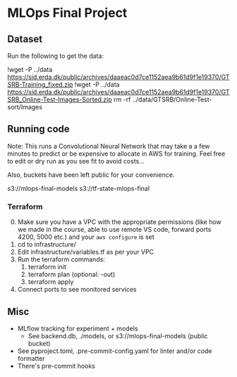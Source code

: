 # MLOps Final Project

## Dataset

Run the following to get the data:

!wget -P ../data https://sid.erda.dk/public/archives/daaeac0d7ce1152aea9b61d9f1e19370/GTSRB-Training_fixed.zip
!wget -P ../data https://sid.erda.dk/public/archives/daaeac0d7ce1152aea9b61d9f1e19370/GTSRB_Online-Test-Images-Sorted.zip
rm -rf ../data/GTSRB/Online-Test-sort/Images

## Running code

Note: This runs a Convolutional Neural Network that may take a a few minutes to predict or be expensive to allocate in AWS for training. Feel free to edit or dry run as you see fit to avoid costs...

Also, buckets have been left public for your convenience.

s3://mlops-final-models
s3://tf-state-mlops-final

### Terraform

0. Make sure you have a VPC with the appropriate permissions (like how we made in the course, able to use remote VS code, forward ports 4200, 5000 etc.) and your `aws configure` is set
1. cd to infrastructure/
3. Edit infrastructure/variables.tf as per your VPC
3. Run the terraform commands:
    1. terraform init
    2. terraform plan (optional: -out)
    3. terraform apply
4. Connect ports to see monitored services

## Misc

- MLflow tracking for experiment + models
    - See backend.db, ./models, or s3://mlops-final-models (public bucket)
- See pyproject.toml, .pre-commit-config.yaml for linter and/or code formatter
- There's pre-commit hooks

